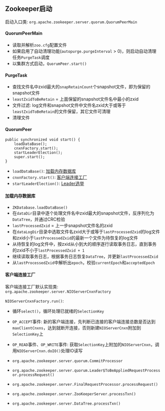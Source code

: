 ## Zookeeper启动

启动入口类: `org.apache.zookeeper.server.quorum.QuorumPeerMain`

#### QuorumPeerMain

* 读取并解析`zoo.cfg`配置文件
* 如果启用了自动清理功能(`autopurge.purgeInterval` > 0)，则启动自动清理任务`PurgeTask`调度
* 以集群方式启动，`QuorumPeer.start()`

#### PurgeTask

* 查找文件名中zxid最大的`snapRetainCount`个snapshot文件，即为保留的snapshot文件
* `leastZxidToBeRetain` = 上面保留的snapshot文件名中最小的zxid
* 文件过滤: log文件和snapshot文件中文件名zxid大于或等于`leastZxidToBeRetain`的文件保留，其它文件可清理
* 清理文件

#### QuorumPeer

```
public synchronized void start() {
    loadDataBase();
    cnxnFactory.start();
    startLeaderElection();
    super.start();
}
```

* `loadDataBase()`: [加载内存数据库](#加载内存数据库)
* `cnxnFactory.start()`: [客户端连接工厂](#客户端连接工厂)
* `startLeaderElection()`: [Leader选举](#Leader选举)

#### 加载内存数据库

* `ZKDatabase.loadDataBase()`
* 在`dataDir`目录中逐个处理文件名中zxid最大的snapshot文件，反序列化为`DataTree`，并通过CRC检验
* `lastProcessedZxid` = 上一步snapshot文件名的zxid
* 在`dataLogDir`目录中选取文件名zxid大于或等于`lastProcessedZxid`的log文件和zxid小于`lastProcessedZxid`的最新一个文件为待恢复的log文件
* 从待恢复的log文件中，按zxid从小到大的顺序逐行读取事务日志，直到事务的zxid不小于`lastProcessedZxid + 1`
* 继续读取事务日志，根据事务日志恢复`DataTree`，并更新`lastProcessedZxid`
* 从`lastProcessedZxid`中解析出`epoch`，校验`currentEpoch`和`acceptedEpoch`

#### 客户端连接工厂

客户端连接工厂默认实现类: `org.apache.zookeeper.server.NIOServerCnxnFactory`

`NIOServerCnxnFactory.run()`:

* 循环`select()`，循环处理已就绪的`SelectionKey`
* `OP_ACCEPT`事件: 新的客户端连接，先判断已连接的客户端连接总数是否达到`maxClientCnxns`，达到就断开连接，否则新建`NIOServerCnxn`附加到`SelectionKey`上
* `OP_READ`事件、`OP_WRITE`事件: 获取`SelectionKey`上附加的`NIOServerCnxn`，调用`NIOServerCnxn.doIO()`处理IO读写

* `org.apache.zookeeper.server.quorum.CommitProcessor`
* `org.apache.zookeeper.server.quorum.Leader$ToBeAppliedRequestProcessor.processRequest()`
* `org.apache.zookeeper.server.FinalRequestProcessor.processRequest()`
* `org.apache.zookeeper.server.ZooKeeperServer.processTxn()`
* `org.apache.zookeeper.server.DataTree.processTxn()`
